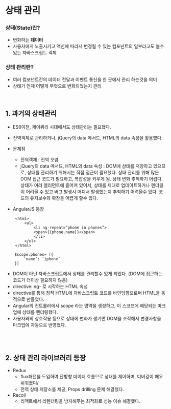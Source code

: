 # 상태 관리
### 상태(State)란?
- 변화하는 **데이터**
- 사용자에게 노출시키고 액션에 따라서 변경될 수 있는 컴포넌트의 일부라고도 볼수 있는 자바스크립트 객체

### 상태 관리란?
- 여러 컴포넌트간의 데이터 전달과 이벤트 통신을 한 곳에서 관리 하는것을 의미
- 상태가 언제 어떻게 무엇으로 변화되었는지 관리
<br/>

## 1. 과거의 상태관리
- ES6이전, 제이쿼리 시대에서도 상태관리는 필요했다.
- 전역객체로 관리하거나, jQuery의 data 메서드, HTML의 data 속성을 활용했다.
- 문제점<br/>
  - 전역객체 : 전역 오염<br/>
  - jQuery의 data 메서드, HTML의 data 속성 : DOM에 상태를 저장하고 있으므로, 상태를 관리하기 위해서는 직접 접근이 필요했다. 상태 관리를 위해 많은 DOM 접근 코드가 필요하고, 복잡성을 키우게 됨.
  상태 변화 추척하기 어렵다. 상태가 여러 엘리먼트에 흩어져 있어서, 상태를 제대로 업데이트하거나 렌더링이 어려울 수 있고 버그 발생시 어디서 발생했는지 추척하기 어려울수 있다. 코드의 유지보수와 확장을 어렵게 할수 있다.

- AngularJS 등장
   ```
    <html>
        <ul>
            <li ng-repeat=“phone in phones”>
            <span>{{phone.name}}</span>
            </li>
        </ul>
    </html>
   ```
```
    $scope.phones= [{
        ‘name’: ‘iphone’
    }]
```
  - DOM이 아닌 자바스크립트에서 상태를 관리할수 있게 되었다. (DOM에 접근하는 코드가 더이상 필요하지 않음)
  - directive: ng- 로 시작하는 HTML 속성<br/>
  - directive를 통해 정적 HTML에 자바스크립트 코드를 바인딩함으로써 HTML을 동적으로 만들었다.<br/>
  - Angular의 컨트롤러에서 scope 라는 영역을 생성하고, 이 스코프에 해당되는 마크업에 상태를 렌더링했다.<br/>
  - 사용자와의 상호작용 등으로 상태에 변화가 생기면 DOM을 조작해서 변경사항을 마크업에 자동으로 반영했다.<br/>

<br/><br/>
## 2. 상태 관리 라이브러리 등장
- Redux
  - flux패턴을 도입하여 단방향 데이터 흐름으로 상태를 제어하며, 디버깅이 매우 쉬워졌디/
  - 전역 상태 저장소를 제공, Props drilling 문제 해결했다.
- Recoil 
  - 리액트에서 리렌더링을 방지해주는 최적화로 성능 이슈 해결했다.
